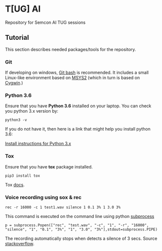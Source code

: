 # T[UG] AI
Repository for Semcon AI TUG sessions

## Tutorial
This section describes needed packages/tools for the repository.

### Git
If developing on windows, [Git bash](https://git-scm.com/download/win) is
recommended. It includes a small Linux-like environment based on
[MSYS2](http://www.msys2.org/) (which in turn is based on
[Cygwin](https://www.cygwin.com/).)


### Python 3.6
Ensure that you have __Python 3.6__ installed on your laptop. You can check you python 3.x version by:
```
python3 -v
```

If you do not have it, then here is a link that might help you install python 3.6:

[Install instructions for Python 3.x](https://realpython.com/installing-python/)

### Tox
Ensure that you have __tox__ package installed. 
```
pip3 install tox
```
Tox [docs](https://tox.readthedocs.io/en/latest/).

### Voice recording using sox & rec
```
rec -r 16000 -c 1 test1.wav silence 1 0.1 3% 1 3.0 3%
```
This command is executed on the command line using python [subprocess](https://docs.python.org/3/library/subprocess.html)
```
p = subprocess.Popen(["rec", "test.wav", "-c", "1", "-r", "16000", "silence", "1", "0.1", "3%", "1", "3.0", "3%"],stdout=subprocess.PIPE)
```
The recording automatically stops when detects a silence of 3 secs. Source [stackoverflow](https://unix.stackexchange.com/questions/55032/end-sox-recording-once-silence-is-detected/57593).
